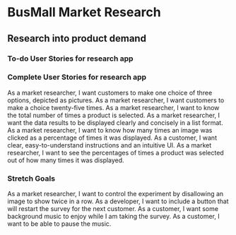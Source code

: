 # BusMall Market Research
## Research into product demand
### To-do User Stories for research app

### Complete User Stories for research app
As a market researcher, I want customers to make one choice of three options, depicted as pictures.
As a market researcher, I want customers to make a choice twenty-five times.
As a market researcher, I want to know the total number of times a product is selected.
As a market researcher, I want the data results to be displayed clearly and concisely in a list format.
As a market researcher, I want to know how many times an image was clicked as a percentage of times it was displayed.
As a customer, I want clear, easy-to-understand instructions and an intuitive UI.
As a market researcher, I want to see the percentages of times a product was selected out of how many times it was displayed.

### Stretch Goals
As a market researcher, I want to control the experiment by disallowing an image to show twice in a row.
As a developer, I want to include a button that will restart the survey for the next customer.
As a customer, I want some background music to enjoy while I am taking the survey.
As a customer, I want to be able to pause the music.
